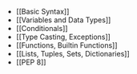 - [[Basic Syntax]]
- [[Variables and Data Types]]
- [[Conditionals]]
- [[Type Casting, Exceptions]]
- [[Functions, Builtin Functions]]
- [[Lists, Tuples, Sets, Dictionaries]]
- [[PEP 8]]